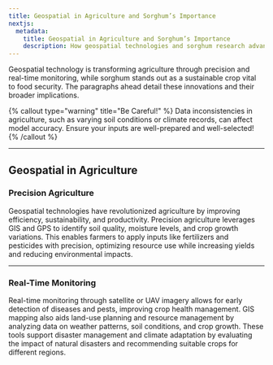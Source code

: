 ```yaml
---
title: Geospatial in Agriculture and Sorghum’s Importance
nextjs:
  metadata:
    title: Geospatial in Agriculture and Sorghum’s Importance
    description: How geospatial technologies and sorghum research advance sustainable agriculture.
---
```


Geospatial technology is transforming agriculture through precision and real-time monitoring, while sorghum stands out as a sustainable crop vital to food security. The paragraphs ahead detail these innovations and their broader implications.

{% callout type="warning" title="Be Careful!" %}
Data inconsistencies in agriculture, such as varying soil conditions or climate records, can affect model accuracy. Ensure your inputs are well-prepared and well-selected!
{% /callout %}

---

## Geospatial in Agriculture

### Precision Agriculture

Geospatial technologies have revolutionized agriculture by improving efficiency, sustainability, and productivity. Precision agriculture leverages GIS and GPS to identify soil quality, moisture levels, and crop growth variations. This enables farmers to apply inputs like fertilizers and pesticides with precision, optimizing resource use while increasing yields and reducing environmental impacts.

---

### Real-Time Monitoring

Real-time monitoring through satellite or UAV imagery allows for early detection of diseases and pests, improving crop health management. GIS mapping also aids land-use planning and resource management by analyzing data on weather patterns, soil conditions, and crop growth. These tools support disaster management and climate adaptation by evaluating the impact of natural disasters and recommending suitable crops for different regions.
